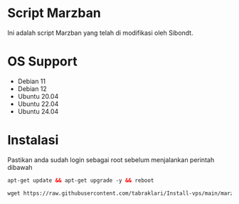 # Script Marzban

Ini adalah script Marzban yang telah di modifikasi oleh Sibondt. </br>

# OS Support
- Debian 11 </br>
- Debian 12 </br>
- Ubuntu 20.04 </br>
- Ubuntu 22.04 </br>
- Ubuntu 24.04 </br>

# Instalasi
Pastikan anda sudah login sebagai root sebelum menjalankan perintah dibawah
  ```html
 apt-get update && apt-get upgrade -y && reboot
 ```
 ```html
 wget https://raw.githubusercontent.com/tabraklari/Install-vps/main/marzban.sh && chmod +x marzban.sh && ./marzban.sh
 ```
